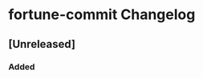 <!-- Keep a Changelog guide -> https://keepachangelog.com -->

# fortune-commit Changelog

## [Unreleased]
### Added


